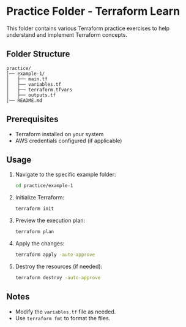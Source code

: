 # Practice Folder - Terraform Learn

This folder contains various Terraform practice exercises to help understand and implement Terraform concepts.

## Folder Structure

```
practice/
│── example-1/
│   ├── main.tf
│   ├── variables.tf
│   ├── terraform.tfvars
│   ├── outputs.tf
│── README.md
```

## Prerequisites
- Terraform installed on your system
- AWS credentials configured (if applicable)

## Usage
1. Navigate to the specific example folder:
   ```sh
   cd practice/example-1
   ```
2. Initialize Terraform:
   ```sh
   terraform init
   ```
3. Preview the execution plan:
   ```sh
   terraform plan
   ```
4. Apply the changes:
   ```sh
   terraform apply -auto-approve
   ```
5. Destroy the resources (if needed):
   ```sh
   terraform destroy -auto-approve
   ```

## Notes
- Modify the `variables.tf` file as needed.
- Use `terraform fmt` to format the files.

